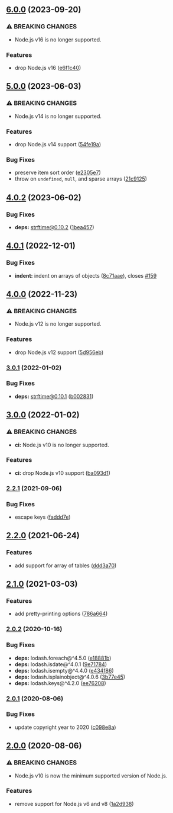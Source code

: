 ## [6.0.0](https://github.com/kenany/json2toml/compare/5.0.0...6.0.0) (2023-09-20)


### ⚠ BREAKING CHANGES

* Node.js v16 is no longer supported.

### Features

* drop Node.js v16 ([e6f1c40](https://github.com/kenany/json2toml/commit/e6f1c409f0f052fc66cb9d724361bb99bd195343))

## [5.0.0](https://github.com/kenany/json2toml/compare/4.0.2...5.0.0) (2023-06-03)


### ⚠ BREAKING CHANGES

* Node.js v14 is no longer supported.

### Features

* drop Node.js v14 support ([54fe19a](https://github.com/kenany/json2toml/commit/54fe19a45f852971a946112519362c31c9891381))


### Bug Fixes

* preserve item sort order ([e2305e7](https://github.com/kenany/json2toml/commit/e2305e7443d6a9405dfb10f70327adb1de84077d))
* throw on `undefined`, `null`, and sparse arrays ([21c9125](https://github.com/kenany/json2toml/commit/21c9125f0b9464911125211c9d89934abf54d8ff))

## [4.0.2](https://github.com/KenanY/json2toml/compare/4.0.1...4.0.2) (2023-06-02)


### Bug Fixes

* **deps:** strftime@0.10.2 ([1bea457](https://github.com/KenanY/json2toml/commit/1bea457c88813bd33e0c819280465029a06395bb))

## [4.0.1](https://github.com/KenanY/json2toml/compare/4.0.0...4.0.1) (2022-12-01)


### Bug Fixes

* **indent:** indent on arrays of objects ([8c71aae](https://github.com/KenanY/json2toml/commit/8c71aae6a25aed0816230cfdb76fb80a5f351a5e)), closes [#159](https://github.com/KenanY/json2toml/issues/159)

## [4.0.0](https://github.com/KenanY/json2toml/compare/3.0.1...4.0.0) (2022-11-23)


### ⚠ BREAKING CHANGES

* Node.js v12 is no longer supported.

### Features

* drop Node.js v12 support ([5d956eb](https://github.com/KenanY/json2toml/commit/5d956ebe6be013df41d50290ac385c7fae3a747e))

### [3.0.1](https://github.com/KenanY/json2toml/compare/3.0.0...3.0.1) (2022-01-02)


### Bug Fixes

* **deps:** strftime@0.10.1 ([b002831](https://github.com/KenanY/json2toml/commit/b002831159e8ee23d7b1a54eb5e23cee5e96ad8a))

## [3.0.0](https://github.com/KenanY/json2toml/compare/2.2.1...3.0.0) (2022-01-02)


### ⚠ BREAKING CHANGES

* **ci:** Node.js v10 is no longer supported.

### Features

* **ci:** drop Node.js v10 support ([ba093d1](https://github.com/KenanY/json2toml/commit/ba093d1a7aaa7edacdd608db16ac9b1abb705fad))

### [2.2.1](https://github.com/KenanY/json2toml/compare/2.2.0...2.2.1) (2021-09-06)


### Bug Fixes

* escape keys ([faddd7e](https://github.com/KenanY/json2toml/commit/faddd7e1ba56470953d5ee485c3262658fd3e520))

## [2.2.0](https://github.com/KenanY/json2toml/compare/2.1.0...2.2.0) (2021-06-24)


### Features

* add support for array of tables ([ddd3a70](https://github.com/KenanY/json2toml/commit/ddd3a702bef4278e43001091169045782919ad4a))

## [2.1.0](https://github.com/KenanY/json2toml/compare/2.0.2...2.1.0) (2021-03-03)


### Features

* add pretty-printing options ([786a664](https://github.com/KenanY/json2toml/commit/786a66458eb5fcb76671735fe6334fd3732d574c))

### [2.0.2](https://github.com/KenanY/json2toml/compare/2.0.1...2.0.2) (2020-10-16)


### Bug Fixes

* **deps:** lodash.foreach@^4.5.0 ([e18881b](https://github.com/KenanY/json2toml/commit/e18881baf4f83d9b0f80bfb7f6afe58150580073))
* **deps:** lodash.isdate@^4.0.1 ([9e71784](https://github.com/KenanY/json2toml/commit/9e717847330d4a81a3e33e08669307dbb620d4e9))
* **deps:** lodash.isempty@^4.4.0 ([e434f86](https://github.com/KenanY/json2toml/commit/e434f868ab2c20862a4a0fb4e3249700126b8aa5))
* **deps:** lodash.isplainobject@^4.0.6 ([3b77e45](https://github.com/KenanY/json2toml/commit/3b77e451a31f41a6fab80bbe4a3bb7c7a658fa40))
* **deps:** lodash.keys@^4.2.0 ([ee76208](https://github.com/KenanY/json2toml/commit/ee76208b735d4171042bd1314d38154963020d62))

### [2.0.1](https://github.com/KenanY/json2toml/compare/2.0.0...2.0.1) (2020-08-06)


### Bug Fixes

* update copyright year to 2020 ([c098e8a](https://github.com/KenanY/json2toml/commit/c098e8ad41ce9c7219b9cb2a6a80b548424a5ba0))

## [2.0.0](https://github.com/KenanY/json2toml/compare/1.0.6...2.0.0) (2020-08-06)


### ⚠ BREAKING CHANGES

* Node.js v10 is now the minimum supported version of
Node.js.

### Features

* remove support for Node.js v6 and v8 ([1a2d938](https://github.com/KenanY/json2toml/commit/1a2d93831b3a3f99e63e5a10b06c7454acd73691))
